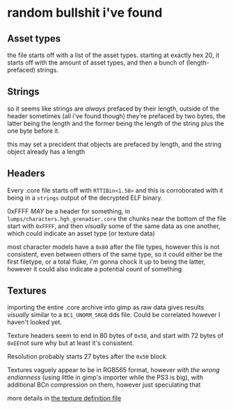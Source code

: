 # random bullshit i've found

## Asset types
the file starts off with a list of the asset types. starting at exactly hex 20, it starts off with the amount of asset types, and then a bunch of (length-prefaced) strings.

## Strings
so it seems like strings are *always* prefaced by their length, outside of the header sometimes (all i've found though) they're prefaced by two bytes, the latter being the length and the former being the length of the string plus the one byte before it.

this may set a precident that objects are prefaced by length, and the string object already has a length

## Headers
Every .core file starts off with `RTTIBin<1.58>` and this is corroborated with it being in a `strings` output of the decrypted ELF binary.

0xFFFF *MAY* be a header for something, in `lumps/characters.hgh_grenadier.core` the chunks near the bottom of the file start with `0xFFFF`, and then *visually* some of the same data as one another, which could indicate an asset type (or texture data)

most character models have a `0x80` after the file types, however this is not consistent, even between others of the same type, so it could either be the first filetype, or a total fluke, i'm  gonna chock it up to being the latter, however it could also indicate a potential count of something

## Textures
importing the entire .core archive into gimp as raw data gives results *visually* similar to a `BC1_UNORM_SRGB` dds file. Could be correlated however I haven't looked yet.

Texture headers seem to end in 80 bytes of `0x50`, and start with 72 bytes of `0xEE`not sure why but at least it's consistent.

Resolution probably starts 27 bytes after the `0x50` block 

Textures vaguely appear to be in RGB565 format, however *with the wrong endianness* (using little in gimp's importer while the PS3 is big), with additional BCn compression on them, however just speculating that

more details in [the texture definition file](https://github.com/headassbtw/Mantle/blob/main/include/core/rtti_types/texture.hpp)

